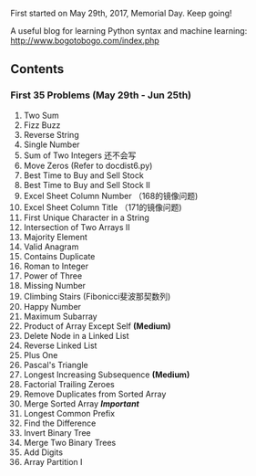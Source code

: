 First started on May 29th, 2017, Memorial Day. Keep going!

A useful blog for learning Python syntax and machine learning: http://www.bogotobogo.com/index.php

## Contents
### First 35 Problems (May 29th - Jun 25th)
1. Two Sum
412. Fizz Buzz
344. Reverse String
136. Single Number
371. Sum of Two Integers 还不会写
283. Move Zeros (Refer to docdist6.py)
121. Best Time to Buy and Sell Stock
122. Best Time to Buy and Sell Stock II
171. Excel Sheet Column Number （168的镜像问题)
168. Excel Sheet Column Title （171的镜像问题)
387. First Unique Character in a String
350. Intersection of Two Arrays II
169. Majority Element
242. Valid Anagram
217. Contains Duplicate
13. Roman to Integer
326. Power of Three
268. Missing Number
70. Climbing Stairs (Fibonicci斐波那契数列)
202. Happy Number
53. Maximum Subarray
238. Product of Array Except Self **(Medium)**
237. Delete Node in a Linked List
206. Reverse Linked List
66. Plus One
118. Pascal's Triangle
300. Longest Increasing Subsequence **(Medium)**
172. Factorial Trailing Zeroes
26. Remove Duplicates from Sorted Array
88. Merge Sorted Array ***Important***
14. Longest Common Prefix
389. Find the Difference
226. Invert Binary Tree
617. Merge Two Binary Trees
258. Add Digits
561. Array Partition I
